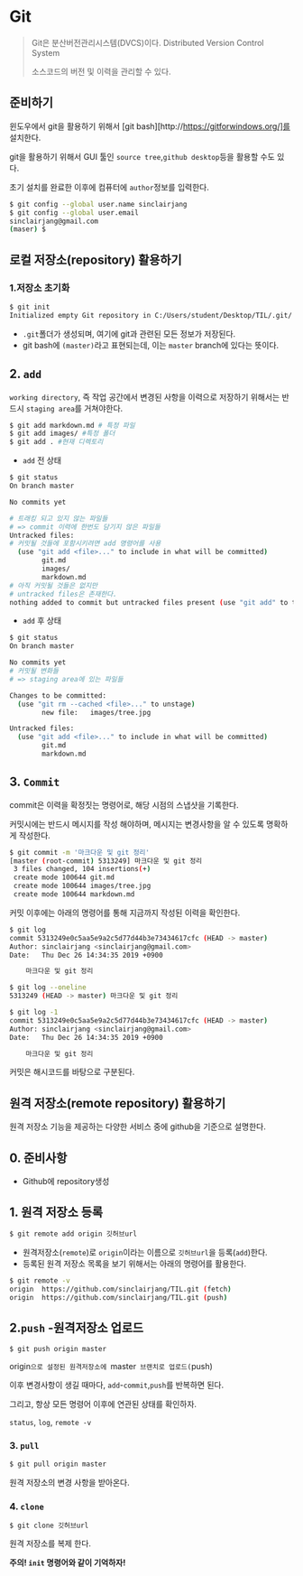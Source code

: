 # Git

> Git은 분산버전관리시스템(DVCS)이다. Distributed Version Control System
>
> 소스코드의 버전 및 이력을 관리할 수 있다.

## 준비하기

윈도우에서 git을 활용하기 위해서 [git bash][http://https://gitforwindows.org/]를 설치한다.

git을 활용하기 위해서 GUI 툴인 `source tree`,`github desktop`등을 활용할 수도 있다.

초기 설치를 완료한 이후에 컴퓨터에 `author`정보를 입력한다.

```bash
$ git config --global user.name sinclairjang
$ git config --global user.email
sinclairjang@gmail.com
(maser) $
```

## 로컬 저장소(repository) 활용하기

### 1.저장소 초기화

```bash
$ git init
Initialized empty Git repository in C:/Users/student/Desktop/TIL/.git/

```

* `.git`폴더가 생성되며, 여기에 git과 관련된 모든 정보가 저장된다.
* git bash에 `(master)`라고 표현되는데, 이는 `master` branch에 있다는 뜻이다.

## 2. `add`

`working directory`, 즉 작업 공간에서 변경된 사항을 이력으로 저장하기 위해서는 반드시 `staging area`를 거쳐야한다.

```bash
$ git add markdown.md # 특정 파일
$ git add images/ #특정 폴더
$ git add . #현재 디렉토리
```

* `add` 전 상태

```bash
$ git status
On branch master

No commits yet

# 트래킹 되고 있지 않는 파일들
# => commit 이력에 한번도 담기지 않은 파일들
Untracked files:
# 커밋될 것들에 포함시키려면 add 명령어를 사용
  (use "git add <file>..." to include in what will be committed)
        git.md
        images/
        markdown.md
# 아직 커밋될 것들은 없지만
# untracked files은 존재한다.
nothing added to commit but untracked files present (use "git add" to track)

```

* `add` 후 상태

```bash
$ git status
On branch master

No commits yet
# 커밋될 변화들
# => staging area에 있는 파일들

Changes to be committed:
  (use "git rm --cached <file>..." to unstage)
        new file:   images/tree.jpg

Untracked files:
  (use "git add <file>..." to include in what will be committed)
        git.md
        markdown.md

```

## 3. `Commit`

commit은 이력을 확정짓는 명령어로, 해당 시점의 스냅샷을 기록한다.

커밋시에는 반드시 메시지를 작성 해야하며, 메시지는 변경사항을 알 수 있도록 명확하게 작성한다.

```bash
$ git commit -m '마크다운 및 git 정리'
[master (root-commit) 5313249] 마크다운 및 git 정리
 3 files changed, 104 insertions(+)
 create mode 100644 git.md
 create mode 100644 images/tree.jpg
 create mode 100644 markdown.md

```

커밋 이후에는 아래의 명령어를 통해 지금까지 작성된 이력을 확인한다.

```bash
$ git log
commit 5313249e0c5aa5e9a2c5d77d44b3e73434617cfc (HEAD -> master)
Author: sinclairjang <sinclairjang@gmail.com>
Date:   Thu Dec 26 14:34:35 2019 +0900

    마크다운 및 git 정리

$ git log --oneline
5313249 (HEAD -> master) 마크다운 및 git 정리

$ git log -1
commit 5313249e0c5aa5e9a2c5d77d44b3e73434617cfc (HEAD -> master)
Author: sinclairjang <sinclairjang@gmail.com>
Date:   Thu Dec 26 14:34:35 2019 +0900

    마크다운 및 git 정리

```

커밋은 해시코드를 바탕으로 구분된다.

## 원격 저장소(remote repository) 활용하기

원격 저장소 기능을 제공하는 다양한 서비스 중에 github을 기준으로 설명한다.

## 0. 준비사항

* Github에 repository생성

## 1. 원격 저장소 등록

```bash
$ git remote add origin 깃허브url
```

* 원격저장소(`remote`)로 `origin`이라는 이름으로 `깃허브url`을 등록(`add`)한다.
* 등록된 원격 저장소 목록을 보기 위해서는 아래의 명령어를 활용한다.

``` bash
$ git remote -v
origin  https://github.com/sinclairjang/TIL.git (fetch)
origin  https://github.com/sinclairjang/TIL.git (push)
```

## 2.`push` -원격저장소 업로드

```bash
$ git push origin master
```

origin`으로 설정된 원격저장소에 `master` 브랜치로 업로드(`push)

이후 변경사항이 생길 때마다, `add`-`commit`,`push`를 반복하면 된다.

그리고, 항상 모든 명령어 이후에 연관된 상태를 확인하자.



`status`, `log`, `remote -v`

### 3. `pull`

```bash
$ git pull origin master
```

원격 저장소의 변경 사항을 받아온다.

### 4. `clone`

```bash
$ git clone 깃허브url
```

원격 저장소를 복제 한다.

**주의! `init` 명령어와 같이 기억하자!**

